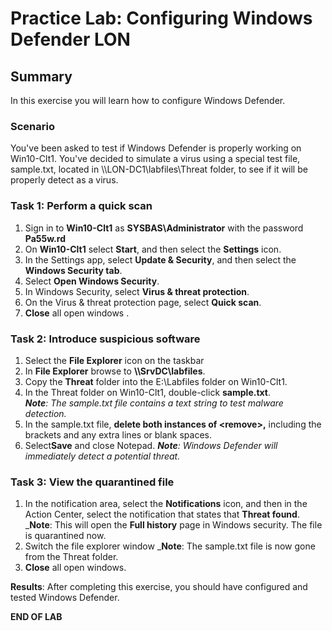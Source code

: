 # Practice Lab: Configuring Windows Defender LON

## Summary

In this exercise you will learn how to configure Windows Defender.

### Scenario
You've been asked to test if Windows Defender is properly working on Win10-Clt1. You've decided to simulate a virus using a special test file, sample.txt, located in \\\\LON-DC1\\labfiles\\Threat folder, to see if it will be properly detect as a virus. 

### Task 1: Perform a quick scan
1.  Sign in to **Win10-Clt1** as **SYSBAS\\Administrator** with the password **Pa55w.rd**
2.  On **Win10-Clt1** select **Start**, and then select the **Settings** icon.
3.  In the Settings app, select **Update & Security**, and then select the **Windows Security tab**.
4.  Select **Open Windows Security**.
5.  In Windows Security, select **Virus & threat protection**.
6.  On the Virus & threat protection page, select **Quick scan**.
7.  **Close** all open windows .

### Task 2: Introduce suspicious software
1.  Select the **File Explorer** icon on the taskbar
2.  In **File Explorer** browse to **\\\\SrvDC\\labfiles**.
3.  Copy the **Threat** folder into the E:\\Labfiles folder on Win10-Clt1.
4.  In the Threat folder on Win10-Clt1, double-click **sample.txt**.  
    _**Note**: The sample.txt file contains a text string to test malware detection._
5.  In the sample.txt file, **delete both instances of \<remove\>,** including
    the brackets and any extra lines or blank spaces.
6.  Select**Save** and close Notepad.
    _**Note**: Windows Defender will immediately detect a potential threat._

### Task 3: View the quarantined file ###
1.  In the notification area, select the **Notifications** icon, and then in the Action
    Center, select the notification that states that **Threat found**.
     _**Note**: This will open the **Full history** page in Windows security. The file is quarantined now.
2.  Switch the file explorer window
    _**Note**: The sample.txt file is now gone from the Threat folder.
3.  **Close** all open windows.

**Results**: After completing this exercise, you should have configured and tested
Windows Defender.

**END OF LAB**